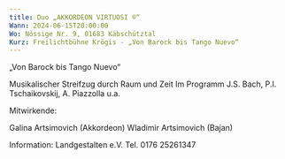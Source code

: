 ```yaml
---
title: Duo „AKKORDEON VIRTUOSI ®“
Wann: 2024-06-15T20:00:00
Wo: Nössige Nr. 9, 01683 Käbschütztal
Kurz: Freilichtbühne Krögis - „Von Barock bis Tango Nuevo“
---
```


„Von Barock bis Tango Nuevo“

Musikalischer Streifzug durch Raum und Zeit
 Im Programm J.S. Bach, P.I. Tschaikovskij, A. Piazzolla u.a.

Mitwirkende:

Galina Artsimovich (Akkordeon)
Wladimir Artsimovich (Bajan)


Information:
Landgestalten e.V.
		Tel. 0176 25261347